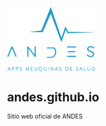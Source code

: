 ![ANDES](https://github.com/andes/andes.github.io/raw/master/images/logo.png)

# andes.github.io

Sitio web oficial de ANDES
